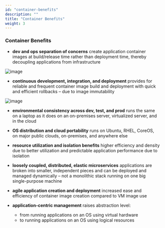 ```yaml
---
id: "container-benefits"
description: ""
title: "Container Benefits"
weight: 3
---
```


### **Container Benefits**

- **dev and ops separation of concerns** create application container images at build/release time rather than deployment time, thereby decoupling applications from infrastructure

![image](benefit1.png)

- **continuous development, integration, and deployment** provides for reliable and frequent container image build and deployment with quick and efficient rollbacks – due to image immutability

![image](benefit2.png)

- **environmental consistency across dev, test, and prod** runs the same on a laptop as it does on an on-premises server, virtualized server, and in the cloud

- **OS distribution and cloud portability** runs on Ubuntu, RHEL, CoreOS, on major public clouds, on-premises, and anywhere else

- **resource utilization and isolation benefits** higher efficiency and density due to better utilization and predictable application performance due to isolation

- **loosely coupled, distributed, elastic microservices** applications are broken into smaller, independent pieces and can be deployed and managed dynamically – not a monolithic stack running on one big single-purpose machine

- **agile application creation and deployment** increased ease and efficiency of container image creation compared to VM image use

- **application-centric management** raises abstraction level:
    - from running applications on an OS using virtual hardware
    - to running applications on an OS using logical resources